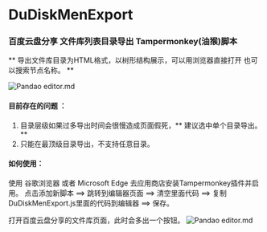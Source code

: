 # DuDiskMenExport

### 百度云盘分享 文件库列表目录导出 Tampermonkey(油猴)脚本



** 导出文件库目录为HTML格式，以树形结构展示，可以用浏览器直接打开 也可以搜索节点名称。  **


![Pandao editor.md](https://pandao.github.io/editor.md/images/logos/editormd-logo-180x180.png "zTree树")

#### 目前存在的问题 ：

1. 目录层级如果过多导出时间会很慢造成页面假死，** 建议选中单个目录导出。**
2. 只能在最顶级目录导出，不支持任意目录。


#### 如何使用：
使用 谷歌浏览器 或者 Microsoft Edge 去应用商店安装Tampermonkey插件并启用。
点击添加新脚本 ==> 跳转到编辑器页面 ==> 清空里面代码 ==> 复制DuDiskMenExport.js里面的代码到编辑器 ==> 保存。

打开百度云盘分享的文件库页面，此时会多出一个按钮。
![Pandao editor.md](https://pandao.github.io/editor.md/images/logos/editormd-logo-180x180.png "导出页面")